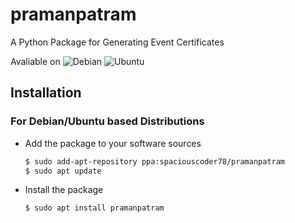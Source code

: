 # pramanpatram

A Python Package for Generating Event Certificates

Avaliable on ![Debian](https://img.shields.io/badge/Debian-D70A53?style=for-the-badge&logo=debian&logoColor=white) ![Ubuntu](https://img.shields.io/badge/Ubuntu-E95420?style=for-the-badge&logo=ubuntu&logoColor=white)

## Installation

### For Debian/Ubuntu based Distributions

- Add the package to your software sources
  ```sh
  $ sudo add-apt-repository ppa:spaciouscoder78/pramanpatram
  $ sudo apt update
  ```
- Install the package
  ```sh
  $ sudo apt install pramanpatram
  ```
